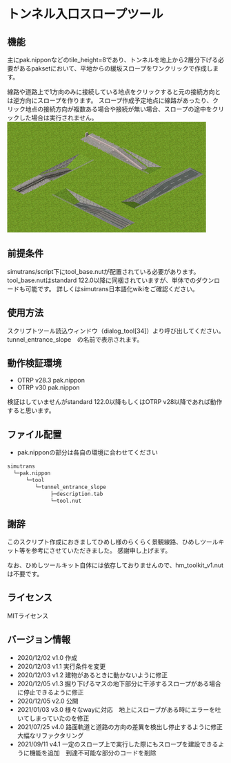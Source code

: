 # トンネル入口スロープツール

## 機能
主にpak.nipponなどのtile_height=8であり、トンネルを地上から2層分下げる必要があるpaksetにおいて、平地からの緩坂スロープをワンクリックで作成します。

線路や道路上で1方向のみに接続している地点をクリックすると元の接続方向とは逆方向にスロープを作ります。
スロープ作成予定地点に線路があったり、クリック地点の接続方向が複数ある場合や接続が無い場合、スロープの途中をクリックした場合は実行されません。
![Image](tunnel_entrance_slope.png)

## 前提条件
simutrans/script下にtool_base.nutが配置されている必要があります。
tool_base.nutはstandard 122.0以降に同梱されていますが、単体でのダウンロードも可能です。
詳しくはsimutrans日本語化wikiをご確認ください。

## 使用方法
スクリプトツール読込ウィンドウ（dialog_tool[34]）より呼び出してください。
tunnel_entrance_slope　の名前で表示されます。

## 動作検証環境
- OTRP v28.3 pak.nippon
- OTRP v30 pak.nippon

検証はしていませんがstandard 122.0以降もしくはOTRP v28以降であれば動作すると思います。

## ファイル配置
- pak.nipponの部分は各自の環境に合わせてください
```
simutrans
  └─pak.nippon
      └─tool
         └─tunnel_entrance_slope
              ├─description.tab
              └─tool.nut

```
## 謝辞
このスクリプト作成におきましてひめし様のらくらく景観線路、ひめしツールキット等を参考にさせていただきました。
感謝申し上げます。

なお、ひめしツールキット自体には依存しておりませんので、hm_toolkit_v1.nut は不要です。


## ライセンス
MITライセンス



## バージョン情報
- 2020/12/02 v1.0 作成
- 2020/12/03 v1.1 実行条件を変更
- 2020/12/03 v1.2 建物があるときに動かないように修正
- 2020/12/05 v1.3 掘り下げるマスの地下部分に干渉するスロープがある場合に停止できるように修正
- 2020/12/05 v2.0 公開
- 2021/01/03 v3.0 様々なwayに対応　地上にスロープがある時にエラーを吐いてしまっていたのを修正
- 2021/07/25 v4.0 路面軌道と道路の方向の差異を検出し停止するように修正　大幅なリファクタリング
- 2021/09/11 v4.1 一定のスロープ上で実行した際にもスロープを建設できるように機能を追加　到達不可能な部分のコードを削除
